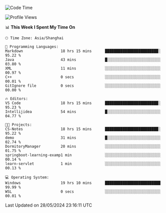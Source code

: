 <!--START_SECTION:waka-->
![Code Time](http://img.shields.io/badge/Code%20Time-1%2C723%20hrs%2058%20mins-blue)

![Profile Views](http://img.shields.io/badge/Profile%20Views-1-blue)

📊 **This Week I Spent My Time On** 

```text
🕑︎ Time Zone: Asia/Shanghai

💬 Programming Languages: 
Markdown                 18 hrs 15 mins      ████████████████████████░   95.22 % 
Java                     43 mins             █░░░░░░░░░░░░░░░░░░░░░░░░   03.80 % 
XML                      11 mins             ░░░░░░░░░░░░░░░░░░░░░░░░░   00.97 % 
C++                      0 secs              ░░░░░░░░░░░░░░░░░░░░░░░░░   00.01 % 
GitIgnore file           0 secs              ░░░░░░░░░░░░░░░░░░░░░░░░░   00.00 % 

🔥 Editors: 
VS Code                  18 hrs 15 mins      ████████████████████████░   95.23 % 
Intellijidea             54 mins             █░░░░░░░░░░░░░░░░░░░░░░░░   04.77 % 

🐱‍💻 Projects: 
CS-Notes                 18 hrs 15 mins      ████████████████████████░   95.22 % 
demo                     31 mins             █░░░░░░░░░░░░░░░░░░░░░░░░   02.74 % 
DormitoryManager         20 mins             ░░░░░░░░░░░░░░░░░░░░░░░░░   01.75 % 
springboot-learning-examp1 min               ░░░░░░░░░░░░░░░░░░░░░░░░░   00.14 % 
learn-servlet            1 min               ░░░░░░░░░░░░░░░░░░░░░░░░░   00.13 % 

💻 Operating System: 
Windows                  19 hrs 10 mins      █████████████████████████   99.99 % 
WSL                      0 secs              ░░░░░░░░░░░░░░░░░░░░░░░░░   00.01 % 
```


 Last Updated on 28/05/2024 23:16:11 UTC
<!--END_SECTION:waka-->